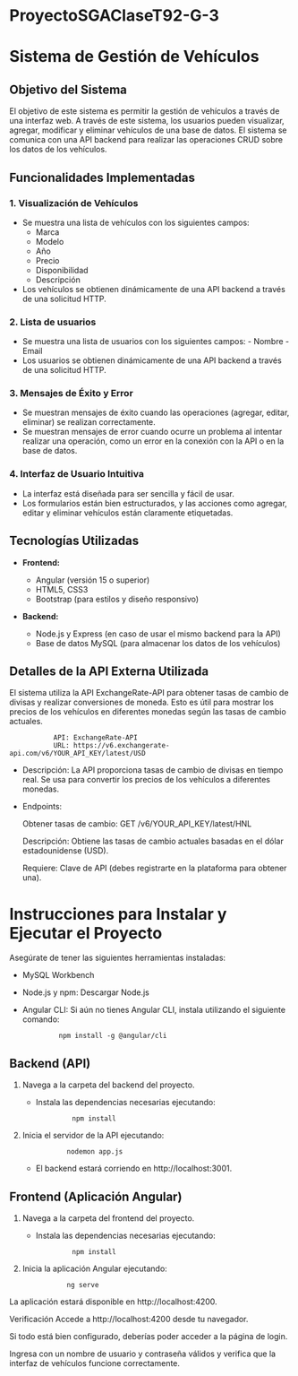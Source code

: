 # ProyectoSGAClaseT92-G-3

# Sistema de Gestión de Vehículos

## Objetivo del Sistema

El objetivo de este sistema es permitir la gestión de vehículos a través de una interfaz web. A través de este sistema, los usuarios pueden visualizar, agregar, modificar y eliminar vehículos de una base de datos. El sistema se comunica con una API backend para realizar las operaciones CRUD sobre los datos de los vehículos. 

## Funcionalidades Implementadas

### 1. **Visualización de Vehículos**
   - Se muestra una lista de vehículos con los siguientes campos:
     - Marca
     - Modelo
     - Año
     - Precio
     - Disponibilidad
     - Descripción
   - Los vehículos se obtienen dinámicamente de una API backend a través de una solicitud HTTP.
   
### 2. **Lista de usuarios**
   -  Se muestra una lista de usuarios con los siguientes campos:
     - Nombre
     - Email
   - Los usuarios se obtienen dinámicamente de una API backend a través de una solicitud HTTP.


### 3. **Mensajes de Éxito y Error**
   - Se muestran mensajes de éxito cuando las operaciones (agregar, editar, eliminar) se realizan correctamente.
   - Se muestran mensajes de error cuando ocurre un problema al intentar realizar una operación, como un error en la conexión con la API o en la base de datos.

### 4. **Interfaz de Usuario Intuitiva**
   - La interfaz está diseñada para ser sencilla y fácil de usar. 
   - Los formularios están bien estructurados, y las acciones como agregar, editar y eliminar vehículos están claramente etiquetadas.


## Tecnologías Utilizadas

- **Frontend:**
  - Angular (versión 15 o superior)
  - HTML5, CSS3
  - Bootstrap (para estilos y diseño responsivo)

- **Backend:**
  - Node.js y Express (en caso de usar el mismo backend para la API)
  - Base de datos MySQL (para almacenar los datos de los vehículos)


## Detalles de la API Externa Utilizada

El sistema utiliza la API ExchangeRate-API para obtener tasas de cambio de divisas y realizar conversiones de moneda. Esto es útil para mostrar los precios de los vehículos en diferentes monedas según las tasas de cambio actuales.

               API: ExchangeRate-API
               URL: https://v6.exchangerate-api.com/v6/YOUR_API_KEY/latest/USD

- Descripción: 
   La API proporciona tasas de cambio de divisas en tiempo real. Se usa para convertir los precios de los vehículos a diferentes monedas.

- Endpoints:

   Obtener tasas de cambio: GET /v6/YOUR_API_KEY/latest/HNL

   Descripción: Obtiene las tasas de cambio actuales basadas en el dólar estadounidense (USD).

   Requiere: Clave de API (debes registrarte en la plataforma para obtener una).

   

# Instrucciones para Instalar y Ejecutar el Proyecto

Asegúrate de tener las siguientes herramientas instaladas:

   - MySQL Workbench

   - Node.js y npm: Descargar Node.js

   - Angular CLI: Si aún no tienes Angular CLI, instala utilizando el siguiente comando:

                  npm install -g @angular/cli


## Backend (API)

1. Navega a la carpeta del backend del proyecto.

   - Instala las dependencias necesarias ejecutando:

                  npm install

2. Inicia el servidor de la API ejecutando:

                  nodemon app.js

   - El backend estará corriendo en http://localhost:3001.

## Frontend (Aplicación Angular)

1. Navega a la carpeta del frontend del proyecto.

   - Instala las dependencias necesarias ejecutando:

                  npm install

2. Inicia la aplicación Angular ejecutando:

                  ng serve

La aplicación estará disponible en http://localhost:4200.

Verificación
Accede a http://localhost:4200 desde tu navegador.

Si todo está bien configurado, deberías poder acceder a la página de login.

Ingresa con un nombre de usuario y contraseña válidos y verifica que la interfaz de vehículos funcione correctamente.